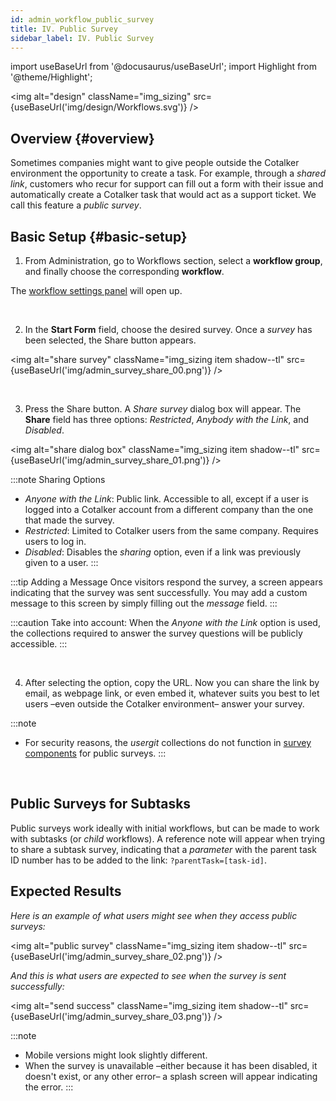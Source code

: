 ```yaml
---
id: admin_workflow_public_survey
title: IV. Public Survey
sidebar_label: IV. Public Survey
---
```

import useBaseUrl from '@docusaurus/useBaseUrl'; 
import Highlight from '@theme/Highlight';

<img alt="design" className="img_sizing" src={useBaseUrl('img/design/Workflows.svg')} />
<br/>


## Overview {#overview}
Sometimes companies might want to give people outside the Cotalker environment the opportunity to create a task. For example, through a _shared link_, customers who recur for support can fill out a form with their issue and automatically create a Cotalker task that would act as a support ticket. We call this feature a _public survey_.


## Basic Setup {#basic-setup}
<div className="alert alert--secondary">

1. From <span className="badge badge--primary">Administration</span>, go to <span className="badge badge--primary">Workflows</span> section, select a **workflow group**, and finally choose the corresponding **workflow**.

  The [workflow settings panel](/docs/documentation/admin/workflows/admin_workflow_configure#edit-a-single-workflow) will open up.

</div>
<br/>

<div className="alert alert--secondary">

2. In the **Start Form** field, choose the desired survey. Once a _survey_ has been selected, the <span className="badge badge--primary">Share</span> button appears.

<img alt="share survey" className="img_sizing item shadow--tl" src={useBaseUrl('img/admin_survey_share_00.png')} />
<br/>

</div>
<br/>

<div className="alert alert--secondary">

3. Press the <span className="badge badge--primary">Share</span> button. A _Share survey_ dialog box will appear. The **Share** field has three options: _Restricted_, _Anybody with the Link_, and _Disabled_.

<img alt="share dialog box" className="img_sizing item shadow--tl" src={useBaseUrl('img/admin_survey_share_01.png')} />
<br/>

:::note Sharing Options
  - _Anyone with the Link_: Public link. Accessible to all, except if a user is logged into a Cotalker account from a different company than the one that made the survey. 
  - _Restricted_: Limited to Cotalker users from the same company. Requires users to log in.
  - _Disabled_: Disables the _sharing_ option, even if a link was previously given to a user.
:::

:::tip Adding a Message
Once visitors respond the survey, a screen appears indicating that the survey was sent successfully. You may add a custom message to this screen by simply filling out the _message_ field.
:::

:::caution Take into account:
When the _Anyone with the Link_ option is used, the collections required to answer the survey questions will be publicly accessible.
:::

</div>
<br/>

<div className="alert alert--secondary">

4. After selecting the option, copy the URL. Now you can share the link by email, as webpage link, or even embed it, whatever suits you best to let users –even outside the Cotalker environment– answer your survey.

:::note
- For security reasons, the _usergit_ collections do not function in [survey components](/docs/documentation/admin/survey/survey_overview) for public surveys.
:::

</div>
<br/>

## Public Surveys for Subtasks
Public surveys work ideally with initial workflows, but can be made to work with subtasks (or _child_ workflows). A reference note will appear when trying to share a subtask survey, indicating that a _parameter_ with the parent task ID number has to be added to the link: `?parentTask=[task-id]`.


## Expected Results
_Here is an example of what users might see when they access public surveys:_


<img alt="public survey" className="img_sizing item shadow--tl" src={useBaseUrl('img/admin_survey_share_02.png')} />
<br/>


_And this is what users are expected to see when the survey is sent successfully:_


<img alt="send success" className="img_sizing item shadow--tl" src={useBaseUrl('img/admin_survey_share_03.png')} />
<br/>

:::note
- Mobile versions might look slightly different.
- When the survey is unavailable –either because it has been disabled, it doesn't exist, or any other error– a splash screen will appear indicating the error.
:::